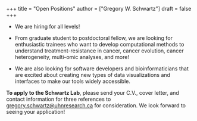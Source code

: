 +++
title = "Open Positions"
author = ["Gregory W. Schwartz"]
draft = false
+++

-   We are hiring for all levels!

-   From graduate student to postdoctoral fellow, we are looking for enthusiastic
    trainees who want to develop computational methods to understand
    treatment-resistance in cancer, cancer evolution, cancer heterogeneity,
    multi-omic analyses, and more!

-   We are also looking for software developers and bioinformaticians that are
    excited about creating new types of data visualizations and interfaces to make
    our tools widely accessible.

**To apply to the Schwartz Lab**, please send your C.V., cover letter, and contact
information for three references to [gregory.schwartz@uhnresearch.ca](mailto:gregory.schwartz@uhnresearch.ca) for
consideration. We look forward to seeing your application!

<br></br>